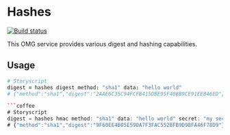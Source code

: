 Hashes
=======

[![Build status](https://img.shields.io/travis/microservice/hashes/master.svg?style=for-the-badge)](https://travis-ci.org/microservice/hashes)

This OMG service provides various digest and hashing capabilities.

Usage
-----

```coffee
# Storyscript
digest = hashes digest method: "sha1" data: "hello world"
# {"method":"sha1","digest":"2AAE6C35C94FCFB415DBE95F408B9CE91EE846ED"}

```coffee
# Storyscript
digest = hashes hmac method: "sha1" data: "hello world" secret: "my secret"
# {"method":"sha1","digest":"9F60EE4B05E590A7F3FAC552BFB9D98FA46F78D9"}
```
